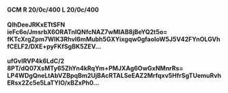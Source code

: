 #### GCM R 20/0c/400 L 20/0c/400
**QlhDeeJRKxETtSFN**<br/>**ieFc6o/JmsrbX6ORATnIQNfcNAZ7wMIAB8jBeYQ2t5o=**<br/>**fKTcXrgZpm7WlK3RhvI6mMubh5GXYixgqw0gfaoIoW5J5V42FYnOLGVhfCELF2/DXE+pyFKfSgBK5ZEV...**<br/><br/>
**ufGvIRVP4k6LdC/2**<br/>**8PT/dQ07XsMTy65ZhYn4kRqYm+PMJXAg6OwGxNMnrRs=**<br/>**LP4WDgQneLtAbVZBpqBm2UjBAcRTALSeEAZ2Mrfqxv5HfrSgTUemuRvhERsx2Zc5e5LaTYIO/xBZxPh0...**